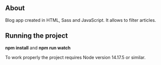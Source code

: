 ## About
Blog app created in HTML, Sass and JavaScript. It allows to filter articles.

## Running the project
**npm install** and **npm run watch**

To work properly the project requires Node version 14.17.5 or similar.
